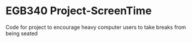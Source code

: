 # EGB340 Project-ScreenTime
 Code for project to encourage heavy computer users to take breaks from being seated
